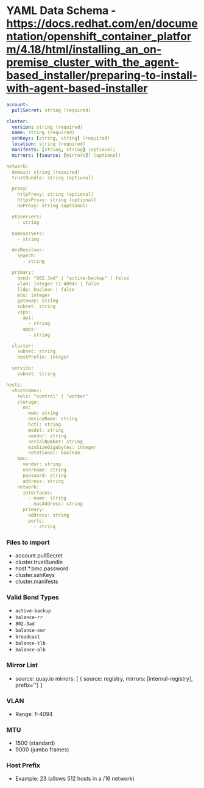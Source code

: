 # YAML Data Schema - https://docs.redhat.com/en/documentation/openshift_container_platform/4.18/html/installing_an_on-premise_cluster_with_the_agent-based_installer/preparing-to-install-with-agent-based-installer

```yaml
account:
  pullSecret: string (required)

cluster:
  version: string (required)
  name: string (required)
  sshKeys: [string, string] (required)
  location: string (required)
  manifests: [string, string] (optional)
  mirrors: [{source: [mirrors]] (optional)

network:
  domain: string (required)
  trustBundle: string (optional)

  proxy:
    httpProxy: string (optional)
    httpsProxy: string (optional)
    noProxy: string (optional)

  ntpservers:
    - string

  nameservers:
    - string

  dnsResolver:
    search:
      - string

  primary:
    bond: "802.3ad" | "active-backup" | false
    vlan: integer (1-4094) | false
    lldp: boolean | false
    mtu: integer
    gateway: string
    subnet: string
    vips:
      api:
        - string
      apps:
        - string

  cluster:
    subnet: string
    hostPrefix: integer

  service:
    subnet: string

hosts:
  <hostname>:
    role: "control" | "worker"
    storage:
      os:
        wwn: string
        deviceName: string
        hctl: string
        model: string
        vendor: string
        serialNumber: string
        minSizeGigabytes: integer
        rotational: boolean
    bmc:
      vendor: string
      username: string
      password: string
      address: string
    network:
      interfaces:
        - name: string
          macAddress: string
      primary:
        address: string
        ports:
          - string
```
### Files to import

- account.pullSecret
- cluster.trustBundle
- host.*.bmc.password
- cluster.sshKeys
- cluster.manifests


### Valid Bond Types

- `active-backup`
- `balance-rr`
- `802.3ad`
- `balance-xor`
- `broadcast`
- `balance-tlb`
- `balance-alb`

### Mirror List
- source: quay.io
  mirrors: [ { source: registry, mirrors: [internal-registry], prefix=''} ]

### VLAN

- Range: 1–4094

### MTU

- 1500 (standard)
- 9000 (jumbo frames)

### Host Prefix

- Example: 23 (allows 512 hosts in a /16 network)
